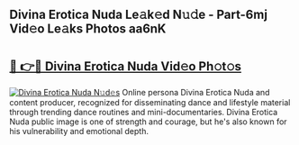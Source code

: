 ## Divina Erotica Nuda Le𝚊k𝚎d N𝚞𝚍e - Part-6mj Vid𝚎o Le𝚊ks Photos aa6nK

# <h2><a href="http://fbewiy.evod.top/?m=Divina+Erotica+Nuda">🔗 👉🔴 Divina Erotica Nuda Vid𝚎o Ph𝚘t𝚘s</a></h2>

[![Divina Erotica Nuda N𝚞d𝚎s](https://i.imgur.com/8V9OHl7.gif)](http://fbewiy.evod.top/?m=Divina+Erotica+Nuda)
Online persona Divina Erotica Nuda and content producer, recognized for disseminating dance and lifestyle material through trending dance routines and mini-documentaries. Divina Erotica Nuda public image is one of strength and courage, but he's also known for his vulnerability and emotional depth. 
